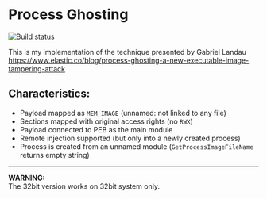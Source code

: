 Process Ghosting
==========

[![Build status](https://ci.appveyor.com/api/projects/status/2nabj2ukws4ees0w?svg=true)](https://ci.appveyor.com/project/hasherezade/process-ghosting)

This is my implementation of the technique presented by Gabriel Landau<br/>
https://www.elastic.co/blog/process-ghosting-a-new-executable-image-tampering-attack

Characteristics:
-

+ Payload mapped as `MEM_IMAGE` (unnamed: not linked to any file)
+ Sections mapped with original access rights (no `RWX`)
+ Payload connected to PEB as the main module
+ Remote injection supported (but only into a newly created process)
+ Process is created from an unnamed module (`GetProcessImageFileName` returns empty string)

<hr/>
<b>WARNING:</b> <br/>
The 32bit version works on 32bit system only. 
